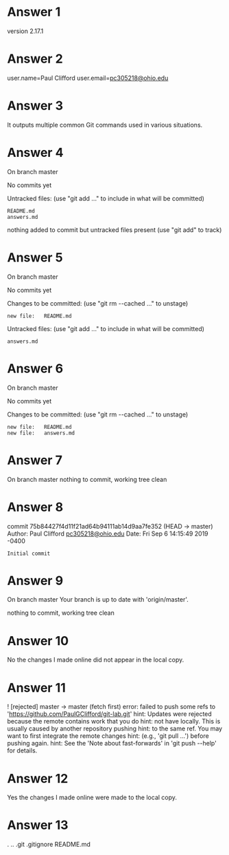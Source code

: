 # Answer 1
version 2.17.1

# Answer 2
user.name=Paul Clifford
user.email=pc305218@ohio.edu

# Answer 3
It outputs multiple common Git commands used in various situations.

# Answer 4
On branch master

No commits yet

Untracked files:
  (use "git add <file>..." to include in what will be committed)
	
	README.md
	answers.md

nothing added to commit but untracked files present (use "git add" to track)

# Answer 5
On branch master

No commits yet

Changes to be committed:
  (use "git rm --cached <file>..." to unstage)

	new file:   README.md

Untracked files:
  (use "git add <file>..." to include in what will be committed)

	answers.md

# Answer 6
On branch master

No commits yet

Changes to be committed:
  (use "git rm --cached <file>..." to unstage)

	new file:   README.md
	new file:   answers.md

# Answer 7
On branch master
nothing to commit, working tree clean

# Answer 8
commit 75b84427f4d11f21ad64b94111ab14d9aa7fe352 (HEAD -> master)
Author: Paul Clifford <pc305218@ohio.edu>
Date:   Fri Sep 6 14:15:49 2019 -0400

    Initial commit

# Answer 9
On branch master
Your branch is up to date with 'origin/master'.

nothing to commit, working tree clean

# Answer 10 
No the changes I made online did not appear in the local copy.

# Answer 11
 ! [rejected]        master -> master (fetch first)
error: failed to push some refs to 'https://github.com/PaulGClifford/git-lab.git'
hint: Updates were rejected because the remote contains work that you do
hint: not have locally. This is usually caused by another repository pushing
hint: to the same ref. You may want to first integrate the remote changes
hint: (e.g., 'git pull ...') before pushing again.
hint: See the 'Note about fast-forwards' in 'git push --help' for details.

# Answer 12
Yes the changes I made online were made to the local copy.

# Answer 13
.  ..  .git  .gitignore  README.md













